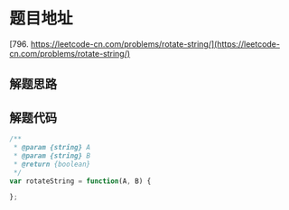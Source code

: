 # 题目地址

[796. https://leetcode-cn.com/problems/rotate-string/](https://leetcode-cn.com/problems/rotate-string/)

## 解题思路

## 解题代码

```js
/**
 * @param {string} A
 * @param {string} B
 * @return {boolean}
 */
var rotateString = function(A, B) {

};
```